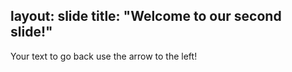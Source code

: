 layout: slide
title: "Welcome to our second slide!"
---
Your text
to go back use the arrow to the left!
